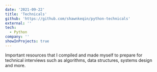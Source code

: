 ```yaml
---
date: '2021-09-22'
title: 'Technicals'
github: 'https://github.com/shawnkeqin/python-technicals'
external: ''
tech:
  - Python
company: ''
showInProjects: true
---
```


Important resources that I compiled and made myself to prepare for technical interviews such as algorithms, data structures, systems design and more.
